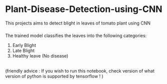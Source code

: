 # Plant-Disease-Detection-using-CNN
This projects aims to detect blight in leaves of tomato plant using CNN 

###
The trained model classifies the leaves into the following categories:
 1) Early Blight
 2) Late Blight 
 3) Healthy leave (No disease)


<br>
(friendly advice : If you wish to run this notebook, check version of what version of python is supported by tensorflow ! )
